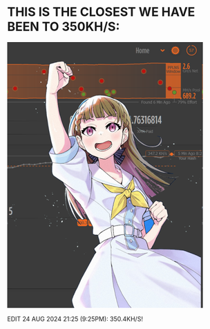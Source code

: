 # THIS IS THE CLOSEST WE HAVE BEEN TO 350KH/S:
![almost 350kh/s](image.webp)

EDIT 24 AUG 2024 21:25 (9:25PM): 350.4KH/S!

